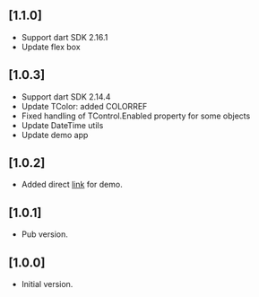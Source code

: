 ## [1.1.0]

- Support dart SDK 2.16.1
- Update flex box

## [1.0.3]

- Support dart SDK 2.14.4
- Update TColor: added COLORREF
- Fixed handling of TControl.Enabled property for some objects
- Update DateTime utils
- Update demo app

## [1.0.2]

- Added direct [link](http://dart-vcl.delasoft.org/) for demo.

## [1.0.1]

- Pub version.

## [1.0.0]

- Initial version.
